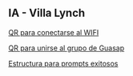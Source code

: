 ## IA - Villa Lynch

[QR para conectarse al WIFI](https://xtnpaez.github.io/iavillalynch/chat/wifi)

[QR para unirse al grupo de Guasap](https://xtnpaez.github.io/iavillalynch/chat/gwa)

[Estructura para prompts exitosos](https://xtnpaez.github.io/iavillalynch/chat/estructura_de_prompts)